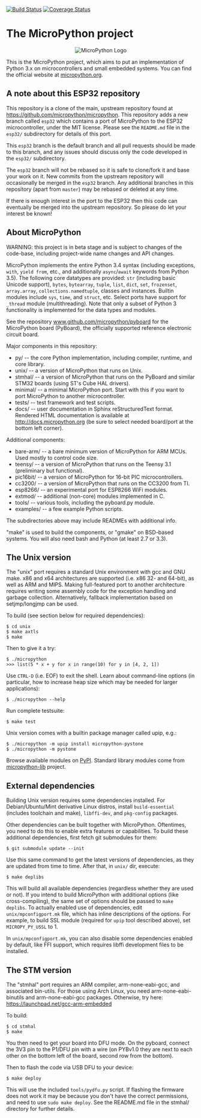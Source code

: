 [![Build Status](https://travis-ci.org/micropython/micropython.png?branch=master)](https://travis-ci.org/micropython/micropython) [![Coverage Status](https://coveralls.io/repos/micropython/micropython/badge.png?branch=master)](https://coveralls.io/r/micropython/micropython?branch=master)

The MicroPython project
=======================
<p align="center">
  <img src="https://raw.githubusercontent.com/micropython/micropython/master/logo/upython-with-micro.jpg" alt="MicroPython Logo"/>
</p>

This is the MicroPython project, which aims to put an implementation
of Python 3.x on microcontrollers and small embedded systems.
You can find the official website at [micropython.org](http://www.micropython.org).

A note about this ESP32 repository
----------------------------------

This repository is a clone of the main, upstream repository found at
https://github.com/micropython/micropython.  This repository adds a new
branch called `esp32` which contains a port of MicroPython to the ESP32
microcontroller, under the MIT license.  Please see the `README.md` file
in the `esp32/` subdirectory for details of this port.

This `esp32` branch is the default branch and all pull requests should be
made to this branch, and any issues should discuss only the code developed
in the `esp32/` subdirectory.

The `esp32` branch will not be rebased so it is safe to clone/fork it and
base your work on it.  New commits from the upstream repository will
occasionally be merged in the `esp32` branch.  Any additional branches in
this repository (apart from `master`) may be rebased or deleted at any time.

If there is enough interest in the port to the ESP32 then this code can
eventually be merged into the upstream repository.  So please do let your
interest be known!

About MicroPython
-----------------

WARNING: this project is in beta stage and is subject to changes of the
code-base, including project-wide name changes and API changes.

MicroPython implements the entire Python 3.4 syntax (including exceptions,
`with`, `yield from`, etc., and additionally `async`/`await` keywords from
Python 3.5). The following core datatypes are provided: `str` (including
basic Unicode support), `bytes`, `bytearray`, `tuple`, `list`, `dict`, `set`,
`frozenset`, `array.array`, `collections.namedtuple`, classes and instances.
Builtin modules include `sys`, `time`, and `struct`, etc. Select ports have
support for `_thread` module (multithreading). Note that only a subset of
Python 3 functionality is implemented for the data types and modules.

See the repository www.github.com/micropython/pyboard for the MicroPython
board (PyBoard), the officially supported reference electronic circuit board.

Major components in this repository:
- py/ -- the core Python implementation, including compiler, runtime, and
  core library.
- unix/ -- a version of MicroPython that runs on Unix.
- stmhal/ -- a version of MicroPython that runs on the PyBoard and similar
  STM32 boards (using ST's Cube HAL drivers).
- minimal/ -- a minimal MicroPython port. Start with this if you want
  to port MicroPython to another microcontroller.
- tests/ -- test framework and test scripts.
- docs/ -- user documentation in Sphinx reStructuredText format. Rendered
  HTML documentation is available at http://docs.micropython.org (be sure
  to select needed board/port at the bottom left corner).

Additional components:
- bare-arm/ -- a bare minimum version of MicroPython for ARM MCUs. Used
  mostly to control code size.
- teensy/ -- a version of MicroPython that runs on the Teensy 3.1
  (preliminary but functional).
- pic16bit/ -- a version of MicroPython for 16-bit PIC microcontrollers.
- cc3200/ -- a version of MicroPython that runs on the CC3200 from TI.
- esp8266/ -- an experimental port for ESP8266 WiFi modules.
- extmod/ -- additional (non-core) modules implemented in C.
- tools/ -- various tools, including the pyboard.py module.
- examples/ -- a few example Python scripts.

The subdirectories above may include READMEs with additional info.

"make" is used to build the components, or "gmake" on BSD-based systems.
You will also need bash and Python (at least 2.7 or 3.3).

The Unix version
----------------

The "unix" port requires a standard Unix environment with gcc and GNU make.
x86 and x64 architectures are supported (i.e. x86 32- and 64-bit), as well
as ARM and MIPS. Making full-featured port to another architecture requires
writing some assembly code for the exception handling and garbage collection.
Alternatively, fallback implementation based on setjmp/longjmp can be used.

To build (see section below for required dependencies):

    $ cd unix
    $ make axtls
    $ make

Then to give it a try:

    $ ./micropython
    >>> list(5 * x + y for x in range(10) for y in [4, 2, 1])

Use `CTRL-D` (i.e. EOF) to exit the shell.
Learn about command-line options (in particular, how to increase heap size
which may be needed for larger applications):

    $ ./micropython --help

Run complete testsuite:

    $ make test

Unix version comes with a builtin package manager called upip, e.g.:

    $ ./micropython -m upip install micropython-pystone
    $ ./micropython -m pystone

Browse available modules on
[PyPI](https://pypi.python.org/pypi?%3Aaction=search&term=micropython).
Standard library modules come from
[micropython-lib](https://github.com/micropython/micropython-lib) project.

External dependencies
---------------------

Building Unix version requires some dependencies installed. For
Debian/Ubuntu/Mint derivative Linux distros, install `build-essential`
(includes toolchain and make), `libffi-dev`, and `pkg-config` packages.

Other dependencies can be built together with MicroPython. Oftentimes,
you need to do this to enable extra features or capabilities. To build
these additional dependencies, first fetch git submodules for them:

    $ git submodule update --init

Use this same command to get the latest versions of dependencies, as
they are updated from time to time. After that, in `unix/` dir, execute:

    $ make deplibs

This will build all available dependencies (regardless whether they
are used or not). If you intend to build MicroPython with additional
options (like cross-compiling), the same set of options should be passed
to `make deplibs`. To actually enabled use of dependencies, edit
`unix/mpconfigport.mk` file, which has inline descriptions of the options.
For example, to build SSL module (required for `upip` tool described above),
set `MICROPY_PY_USSL` to 1.

In `unix/mpconfigport.mk`, you can also disable some dependencies enabled
by default, like FFI support, which requires libffi development files to
be installed.

The STM version
---------------

The "stmhal" port requires an ARM compiler, arm-none-eabi-gcc, and associated
bin-utils.  For those using Arch Linux, you need arm-none-eabi-binutils and
arm-none-eabi-gcc packages.  Otherwise, try here:
https://launchpad.net/gcc-arm-embedded

To build:

    $ cd stmhal
    $ make

You then need to get your board into DFU mode.  On the pyboard, connect the
3V3 pin to the P1/DFU pin with a wire (on PYBv1.0 they are next to each other
on the bottom left of the board, second row from the bottom).

Then to flash the code via USB DFU to your device:

    $ make deploy

This will use the included `tools/pydfu.py` script.  If flashing the firmware
does not work it may be because you don't have the correct permissions, and
need to use `sudo make deploy`.
See the README.md file in the stmhal/ directory for further details.
